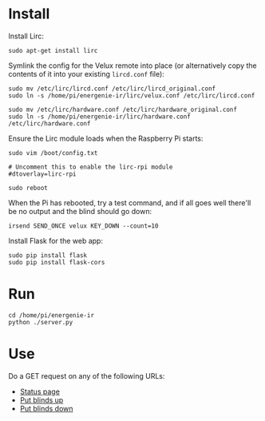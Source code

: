 Install
=======

Install Lirc:

	sudo apt-get install lirc

Symlink the config for the Velux remote into place (or alternatively copy the contents of it into
your existing `lircd.conf` file):

	sudo mv /etc/lirc/lircd.conf /etc/lirc/lircd_original.conf
	sudo ln -s /home/pi/energenie-ir/lirc/velux.conf /etc/lirc/lircd.conf

	sudo mv /etc/lirc/hardware.conf /etc/lirc/hardware_original.conf
	sudo ln -s /home/pi/energenie-ir/lirc/hardware.conf /etc/lirc/hardware.conf

Ensure the Lirc module loads when the Raspberry Pi starts:

	sudo vim /boot/config.txt

	# Uncomment this to enable the lirc-rpi module
	#dtoverlay=lirc-rpi

	sudo reboot

When the Pi has rebooted, try a test command, and if all goes well there'll be no output and the
blind should go down:

	irsend SEND_ONCE velux KEY_DOWN --count=10

Install Flask for the web app:

	sudo pip install flask
	sudo pip install flask-cors


Run
===

	cd /home/pi/energenie-ir
	python ./server.py


Use
===

Do a GET request on any of the following URLs:

* [Status page](http://raspberrypi.local:5000)
* [Put blinds up](http://raspberrypi.local:5000/up)
* [Put blinds down](http://raspberrypi.local:5000/down)
